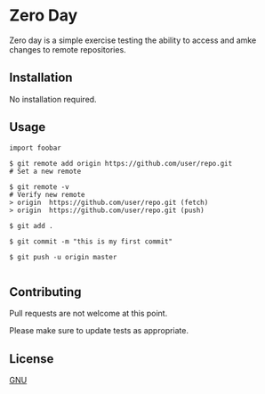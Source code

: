 # Zero Day

Zero day is a simple exercise testing the ability to access and amke changes to remote repositories.

## Installation

No installation required.



## Usage

```
import foobar

$ git remote add origin https://github.com/user/repo.git
# Set a new remote

$ git remote -v
# Verify new remote
> origin  https://github.com/user/repo.git (fetch)
> origin  https://github.com/user/repo.git (push)

$ git add .

$ git commit -m "this is my first commit"

$ git push -u origin master


```

## Contributing
Pull requests are not welcome at this point.

Please make sure to update tests as appropriate.

## License
[GNU](https://www.gnu.org/licenses/licenses.en.html)

